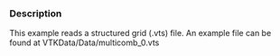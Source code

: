 ### Description
This example reads a structured grid (.vts) file. An example file can be found at VTKData/Data/multicomb_0.vts
